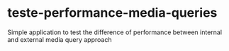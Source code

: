 # teste-performance-media-queries
Simple application to test the difference of performance between internal and external media query approach
